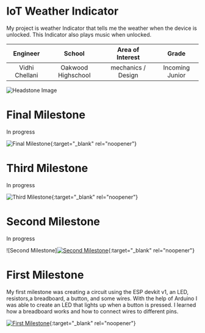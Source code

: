 ﻿# IoT Weather Indicator
 My project is weather Indicator that tells me the weather when the device is unlocked. This Indicator also plays music when unlocked.

| **Engineer** | **School** | **Area of Interest** | **Grade** |
|:--:|:--:|:--:|:--:|
| Vidhi Chellani | Oakwood Highschool | mechanics / Design | Incoming Junior 

![Headstone Image](https://cdn5.vectorstock.com/i/1000x1000/73/54/blank-photo-icon-vector-29557354.jpg)
  
# Final Milestone

In progress

![Final Milestone](https://cdn5.vectorstock.com/i/1000x1000/73/54/blank-photo-icon-vector-29557354.jpg){:target="_blank" rel="noopener"}

# Third Milestone

In progress

![Third Milestone](https://cdn5.vectorstock.com/i/1000x1000/73/54/blank-photo-icon-vector-29557354.jpg){:target="_blank" rel="noopener"}

# Second Milestone

In progress

![Second Milestone][![Second Milestone](https://user-images.githubusercontent.com/86121528/123469458-eac58500-d5a7-11eb-92cb-002482bc4159.png)](https://youtu.be/yU6LR78tUIo "First Milestone"){:target="_blank" rel="noopener"}

# First Milestone
  
My first milestone was creating a circuit using the ESP devkit v1, an LED, resistors,a breadboard, a button, and some wires. With the help of Arduino I was able to create an LED that lights up when a button is pressed. I learned how a breadboard works and how to connect wires to different pins.

[![First Milestone](https://user-images.githubusercontent.com/86121528/123469458-eac58500-d5a7-11eb-92cb-002482bc4159.png)](https://youtu.be/cwuy_r24nb8 "First Milestone"){:target="_blank" rel="noopener"}
